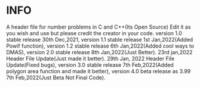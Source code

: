 # INFO
A header file for number problems in C and C++(Its Open Source) Edit it as you wish and use but please credit the creator in your code.
version 1.0 stable release 30th Dec,2021, 
version 1.1 stable release 1st Jan,2022(Added Powif function),
version 1.2 stable release 6th Jan,2022(Added cool ways to DMAS),
version 2.0 stable release 8th Jan,2022(Just Better).
23rd jan,2022 Header File Update(Just made it better).
29th Jan, 2022 Header File Update(Fixed bugs),
version 3.0 stable release 7th Feb,2022(Added polygon area function and made it better),
version 4.0 beta release as 3.99 7th Feb,2022(Just Beta Not Final Code).
